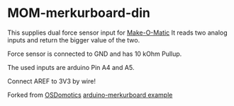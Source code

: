 MOM-merkurboard-din
=============================

This supplies dual force sensor input for [Make-O-Matic](http://www.make-o-matic.io/)
It reads two analog inputs and return the bigger value of the two.

Force sensor is connected to GND and has 10 kOhm Pullup.

The used inputs are arduino Pin A4 and A5.

Connect AREF to 3V3 by wire!

Forked from [OSDomotics](https://github.com/osdomotics/osd-contiki/tree/osd/examples/osd/arduino-merkurboard) [arduino-merkurboard example](../arduino-merkurboard)

